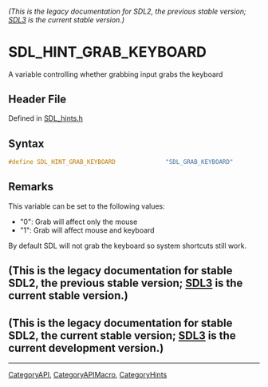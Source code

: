 ###### (This is the legacy documentation for SDL2, the previous stable version; [SDL3](https://wiki.libsdl.org/SDL3/) is the current stable version.)
# SDL_HINT_GRAB_KEYBOARD

A variable controlling whether grabbing input grabs the keyboard

## Header File

Defined in [SDL_hints.h](https://github.com/libsdl-org/SDL/blob/SDL2/include/SDL_hints.h)

## Syntax

```c
#define SDL_HINT_GRAB_KEYBOARD              "SDL_GRAB_KEYBOARD"
```

## Remarks

This variable can be set to the following values:

- "0": Grab will affect only the mouse
- "1": Grab will affect mouse and keyboard

By default SDL will not grab the keyboard so system shortcuts still work.

## (This is the legacy documentation for stable SDL2, the previous stable version; [SDL3](https://wiki.libsdl.org/SDL3/) is the current stable version.)



## (This is the legacy documentation for stable SDL2, the current stable version; [SDL3](https://wiki.libsdl.org/SDL3/) is the current development version.)



----
[CategoryAPI](CategoryAPI), [CategoryAPIMacro](CategoryAPIMacro), [CategoryHints](CategoryHints)

